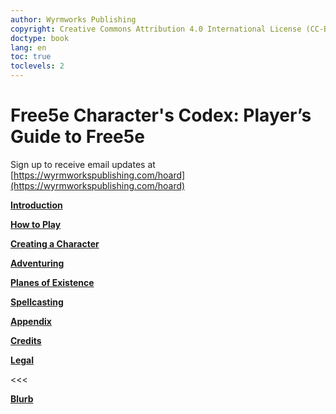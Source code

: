 ```yaml
---
author: Wyrmworks Publishing
copyright: Creative Commons Attribution 4.0 International License (CC-BY-4.0)
doctype: book
lang: en
toc: true
toclevels: 2
---
```

# Free5e Character's Codex: Player’s Guide to Free5e

Sign up to receive email updates at [https://wyrmworkspublishing.com/hoard](https://wyrmworkspublishing.com/hoard)

[**Introduction**](./01_Introduction/Introduction.md)

[**How to Play**](./02_How_to_Play/How_to_Play.md)

[**Creating a Character**](./03_Creating_a_Character/Creating_a_Character.md)

[**Adventuring**](./04_Adventuring/Adventuring.md)

[**Planes of Existence**](./05_Planes_of_Existence/Planes_of_Existence.md)

[**Spellcasting**](./06_Spellcasting/Spellcasting.md)

[**Appendix**](./A_Appendix/Appendix.md)

[**Credits**](./Credits/Credits.md)

[**Legal**](./Legal.md)

<<<

[**Blurb**](./Blurb.md)
